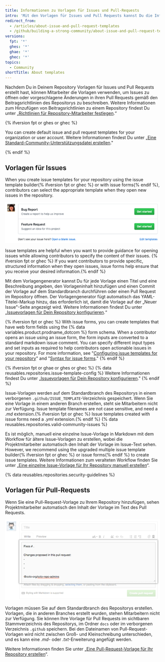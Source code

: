 ```yaml
---
title: Informationen zu Vorlagen für Issues und Pull-Requests
intro: 'Mit den Vorlagen für Issues und Pull Requests kannst Du die Informationen anpassen und standardisieren, die Mitarbeiter beim Öffnen von Issues und Pull Requests in Deinem Repository einschließen sollen.'
redirect_from:
  - /articles/about-issue-and-pull-request-templates
  - /github/building-a-strong-community/about-issue-and-pull-request-templates
versions:
  fpt: '*'
  ghes: '*'
  ghae: '*'
  ghec: '*'
topics:
  - Community
shortTitle: About templates
---
```


Nachdem Du in Deinem Repository Vorlagen für Issues und Pull Requests erstellt hast, können Mitarbeiter die Vorlagen verwenden, um Issues zu öffnen oder vorgeschlagene Änderungen in ihren Pull Requests gemäß den Beitragsrichtlinien des Repositorys zu beschreiben. Weitere Informationen zum Hinzufügen von Beitragsrichtlinien zu einem Repository findest Du unter „[Richtlinien für Repository-Mitarbeiter festlegen](/articles/setting-guidelines-for-repository-contributors).“

{% ifversion fpt or ghes or ghec %}

You can create default issue and pull request templates for your organization or user account. Weitere Informationen findest Du unter „[Eine Standard-Community-Unterstützungsdatei erstellen](/communities/setting-up-your-project-for-healthy-contributions/creating-a-default-community-health-file)."

{% endif %}

## Vorlagen für Issues

When you create issue templates for your repository using the issue template builder{% ifversion fpt or ghec %} or with issue forms{% endif %}, contributors can select the appropriate template when they open new issues in the repository.

![„Neuer Issue"-Seite mit Auswahlmöglichkeiten für Issuevorlagen](/assets/images/help/issues/new-issue-page-with-multiple-templates.png)

Issue templates are helpful when you want to provide guidance for opening issues while allowing contributors to specify the content of their issues. {% ifversion fpt or ghec %} If you want contributors to provide specific, structured information when they open issues, issue forms help ensure that you receive your desired information.{% endif %}

Mit dem Vorlagengenerator kannst Du für jede Vorlage einen Titel und eine Beschreibung angeben, den Vorlageninhalt hinzufügen und einen Commit der Vorlage auf dem Standardbranch durchführen oder einen Pull Request im Repository öffnen. Der Vorlagengenerator fügt automatisch das YAML-Titelei-Markup hinzu, das erforderlich ist, damit die Vorlage auf der „Neuer Issue"-Seite angezeigt wird. Weitere Informationen findest Du unter „[Issuevorlagen für Dein Repository konfigurieren](/articles/configuring-issue-templates-for-your-repository).“

{% ifversion fpt or ghec %}
With issue forms, you can create templates that have web form fields using the {% data variables.product.prodname_dotcom %} form schema. When a contributor opens an issue using an issue form, the form inputs are converted to a standard markdown issue comment. You can specify different input types and set inputs as required to help contributors open actionable issues in your repository. For more information, see "[Configuring issue templates for your repository](/communities/using-templates-to-encourage-useful-issues-and-pull-requests/configuring-issue-templates-for-your-repository#creating-issue-forms)" and "[Syntax for issue forms](/communities/using-templates-to-encourage-useful-issues-and-pull-requests/syntax-for-issue-forms)."
{% endif %}

{% ifversion fpt or ghae or ghes or ghec %}
{% data reusables.repositories.issue-template-config %} Weitere Informationen findest Du unter „[Issuevorlagen für Dein Repository konfigurieren](/communities/using-templates-to-encourage-useful-issues-and-pull-requests/configuring-issue-templates-for-your-repository#configuring-the-template-chooser)."
{% endif %}

Issue-Vorlagen werden auf dem Standardbranch des Repositorys in einem verborgenen `.github/ISSUE_TEMPLATE`-Verzeichnis gespeichert. Wenn Sie eine Vorlage in einem anderen Branch erstellen, steht sie Mitarbeitern nicht zur Verfügung. Issue template filenames are not case sensitive, and need a *.md* extension.{% ifversion fpt or ghec %} Issue templates created with issue forms need a *.yml* extension.{% endif %} {% data reusables.repositories.valid-community-issues %}

Es ist möglich, manuell eine einzelne Issue-Vorlage in Markdown mit dem Workflow für ältere Issue-Vorlagen zu erstellen, wobei die Projektmitarbeiter automatisch den Inhalt der Vorlage im Issue-Text sehen. However, we recommend using the upgraded multiple issue template builder{% ifversion fpt or ghec %} or issue forms{% endif %} to create issue templates. Weitere Informationen zum veralteten Workflow finden Sie unter „[Eine einzelne Issue-Vorlage für Ihr Repository manuell erstellen](/articles/manually-creating-a-single-issue-template-for-your-repository)“.

{% data reusables.repositories.security-guidelines %}

## Vorlagen für Pull-Requests

Wenn Sie eine Pull-Request-Vorlage zu Ihrem Repository hinzufügen, sehen Projektmitarbeiter automatisch den Inhalt der Vorlage im Text des Pull Requests.

![Beispiel für eine Pull-Request-Vorlage](/assets/images/help/pull_requests/pr-template-sample.png)

Vorlagen müssen Sie auf dem Standardbranch des Repositorys erstellen. Vorlagen, die in anderen Branches erstellt wurden, stehen Mitarbeitern nicht zur Verfügung. Sie können Ihre Vorlage für Pull Requests im sichtbaren Stammverzeichnis des Repositorys, im Ordner `docs` oder im verborgenen Verzeichnis `.github` speichern. Bei den Dateinamen von Pull-Request-Vorlagen wird nicht zwischen Groß- und Kleinschreibung unterschieden, und es kann eine *.md*- oder *.txt*-Erweiterung angefügt werden.

Weitere Informationen finden Sie unter „[Eine Pull-Request-Vorlage für Ihr Repository erstellen](/articles/creating-a-pull-request-template-for-your-repository)“.
